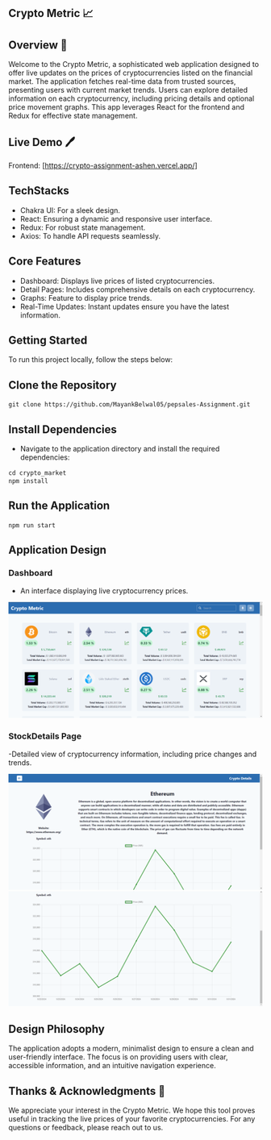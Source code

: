 
## Crypto Metric  📈

## Overview 🔔
Welcome to the Crypto Metric, a sophisticated web application designed to offer live updates on the prices of cryptocurrencies listed on the financial market. The application fetches real-time data from trusted sources, presenting users with current market trends. Users can explore detailed information on each cryptocurrency, including pricing details and optional price movement graphs. This app leverages React for the frontend and Redux for effective state management.

## Live Demo 🖊️
Frontend: [https://crypto-assignment-ashen.vercel.app/]

## TechStacks

- Chakra UI: For a sleek design.
- React: Ensuring a dynamic and responsive user interface.
- Redux: For robust state management.
- Axios: To handle API requests seamlessly.

## Core Features

- Dashboard: Displays live prices of listed cryptocurrencies.
- Detail Pages: Includes comprehensive details on each cryptocurrency.
- Graphs: Feature to display price trends.
- Real-Time Updates: Instant updates ensure you have the latest information.

## Getting Started

To run this project locally, follow the steps below:

## Clone the Repository
```
git clone https://github.com/MayankBelwal05/pepsales-Assignment.git
```

## Install Dependencies
- Navigate to the application directory and install the required dependencies:
```
cd crypto_market
npm install
```

## Run the Application
```
npm run start
```

## Application Design


### Dashboard
- An interface displaying live cryptocurrency prices.

![n1](https://github.com/Ankit0207/crypto_assignment/blob/main/crypto_market/src/Assets/React%20App%20-%20Brave%2031-05-2024%2018_10_27.png)

### StockDetails Page
-Detailed view of cryptocurrency information, including price changes and trends.

![n2](https://github.com/Ankit0207/crypto_assignment/blob/main/crypto_market/src/Assets/React%20App%20-%20Brave%2031-05-2024%2018_12_20.png)
![n3](https://github.com/Ankit0207/crypto_assignment/blob/main/crypto_market/src/Assets/React%20App%20-%20Brave%2031-05-2024%2018_12_30.png)


## Design Philosophy
The application adopts a modern, minimalist design to ensure a clean and user-friendly interface. The focus is on providing users with clear, accessible information, and an intuitive navigation experience.


## Thanks & Acknowledgments 🙏
We appreciate your interest in the Crypto Metric. We hope this tool proves useful in tracking the live prices of your favorite cryptocurrencies. For any questions or feedback, please reach out to us.
